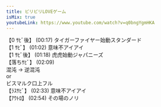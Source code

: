 ```yaml
---
title: ビリビリLOVEゲーム
isMix: true
youtubeLink: https://www.youtube.com/watch?v=q0bngYgmHKA
---
```


【0 ｻﾋﾞ後】 <t s=17>(00:17)</t> タイガーファイヤー始動スタンダード<br />
【1 ｻﾋﾞ】 <t s=62>(01:02)</t> 意味不アイアイ<br />
【1 ｻﾋﾞ後】 <t s=78>(01:18)</t> 虎虎始動ジャパニーズ<br />
【落ちｻﾋﾞ】 <t s=129>(02:09)</t> <br />
混沌 → 逆混沌 <br />
or<br />
ビスマルク口上フル<br />
【ﾗｽｻﾋﾞ】 <t s=153>(02:33)</t> 意味不アイアイ<br />
【ｱｳﾄﾛ】 <t s=174>(02:54)</t> その場のノリ<br />
